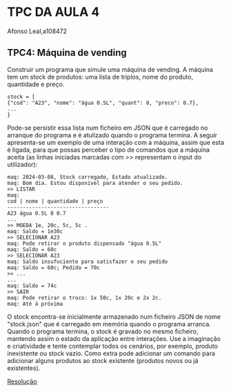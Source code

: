 # **TPC DA AULA 4**

Afonso Leal,a108472

## TPC4: Máquina de vending

Construir um programa que simule uma máquina de vending.
A máquina tem um stock de produtos: uma lista de triplos, nome do produto, quantidade e preço.

```
stock = [
{"cod": "A23", "nome": "água 0.5L", "quant": 8, "preco": 0.7},
...
}
```

Pode-se persistir essa lista num ficheiro em JSON que é carregado no arranque do programa e é atulizado
quando o programa termina.
A seguir apresenta-se um exemplo de uma interação com a máquina, assim que esta é ligada, para que
possas perceber o tipo de comandos que a máquina aceita (as linhas iniciadas marcadas com >>
representam o input do utilizador):

```
maq: 2024-03-08, Stock carregado, Estado atualizado.
maq: Bom dia. Estou disponível para atender o seu pedido.
>> LISTAR
maq:
cod | nome | quantidade | preço
---------------------------------
A23 água 0.5L 8 0.7
...
>> MOEDA 1e, 20c, 5c, 5c .
maq: Saldo = 1e30c
>> SELECIONAR A23
maq: Pode retirar o produto dispensado "água 0.5L"
maq: Saldo = 60c
>> SELECIONAR A23
maq: Saldo insufuciente para satisfazer o seu pedido
maq: Saldo = 60c; Pedido = 70c
>> ...
...
maq: Saldo = 74c
>> SAIR
maq: Pode retirar o troco: 1x 50c, 1x 20c e 2x 2c.
maq: Até à próxima
```

O stock encontra-se inicialmente armazenado num ficheiro JSON de nome "stock.json" que é carregado
em memória quando o programa arranca. Quando o programa termina, o stock é gravado no mesmo
ficheiro, mantendo assim o estado da aplicação entre interações.
Use a imaginação e criatividade e tente contemplar todos os cenários, por exemplo, produto inexistente ou
stock vazio.
Como extra pode adicionar um comando para adicionar alguns produtos ao stock existente (produtos
novos ou já existentes).

[Resolução](./tpc4.py)
